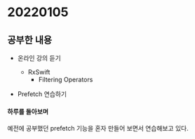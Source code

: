 # 20220105

## 공부한 내용
+ 온라인 강의 듣기
  - RxSwift
    * Filtering Operators

+ Prefetch 연습하기

#### 하루를 돌아보며
예전에 공부했던 prefetch 기능을 혼자 만들어 보면서 연습해보고 있다.
